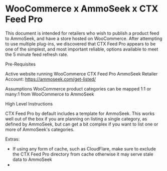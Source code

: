 # WooCommerce x AmmoSeek x CTX Feed Pro

This document is intended for retailers who wish to publish a product feed to AmmoSeek, and have a store hosted on WooCommerce. After attempting to use multiple plug-ins, we discovered that CTX Feed Pro appears to be one of the simplest, and most important reliable, options available to meet the 5 minute feed refresh rate.

Pre-Requisites

Active website running WooCommerce
CTX Feed Pro
AmmoSeek Retailer Account: https://ammoseek.com/get-listed/

Assumptions
WooCommerce product categories can be mapped 1:1 or many:1 from WooCommerce to AmmoSeek



High Level Instructions

CTX Feed Pro by default includes a template for AmmoSeek. This works well out of the box if you are planning on listing a single category, as defined by AmmoSeek, but can get a bit complex if you want to list one or more of AmmoSeek's categories.



Extras:

- If using any form of cache, such as CloudFlare, make sure to exclude the CTX Feed Pro directory from cache otherwise it may serve stale data to AmmoSeek
- 
